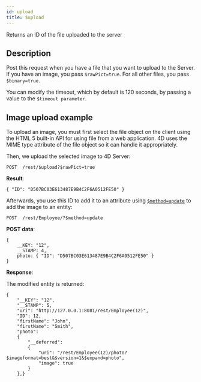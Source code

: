 ```yaml
---
id: upload
title: $upload 
---
```



Returns an ID of the file uploaded to the server	

## Description   
Post this request when you have a file that you want to upload to the Server. If you have an image, you pass `$rawPict=true`. For all other files, you pass `$binary=true`.

You can modify the timeout, which by default is 120 seconds, by passing a value to the `$timeout parameter`.

## Image upload example  
To upload an image, you must first select the file object on the client using the HTML 5 built-in API for using file from a web application. 4D uses the MIME type attribute of the file object so it can handle it appropriately.

Then, we upload the selected image to 4D Server:

 `POST  /rest/$upload?$rawPict=true` 

**Result**:

`{ "ID": "D507BC03E613487E9B4C2F6A0512FE50" }`

 Afterwards, you use this ID to add it to an attribute using [`$method=update`]($method.md#methodupdate) to add the image to an entity:

 `POST  /rest/Employee/?$method=update`

**POST data**:

````
{
    __KEY: "12",
    __STAMP: 4,
    photo: { "ID": "D507BC03E613487E9B4C2F6A0512FE50" } 
}
````

**Response**:

The modified entity is returned:

````
{
    "__KEY": "12", 
    "__STAMP": 5, 
    "uri": "http://127.0.0.1:8081/rest/Employee(12)", 
    "ID": 12, 
    "firstName": "John", 
    "firstName": "Smith",
    "photo":
    {
        "__deferred":
        {
            "uri": "/rest/Employee(12)/photo?$imageformat=best&$version=1&$expand=photo",
            "image": true
        }
    },}
````
 
